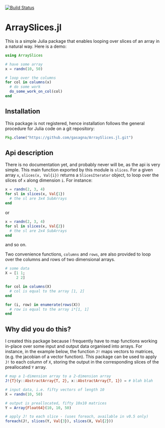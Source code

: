 [![Build Status](https://travis-ci.org/gasagna/ArraySlices.jl.svg?branch=master)](https://travis-ci.org/gasagna/ArraySlices.jl)

# ArraySlices.jl

This is a simple Julia package that enables looping over slices of an array in a natural way. Here is a demo:

```julia
using ArraySlices

# have some array
x = randn(10, 50)

# loop over the columns
for col in columns(x)
  # do some work 
  do_some_work_on_col(col)
end
```

## Installation

This package is not registered, hence installation follows the general procedure for Julia code on a git repository:
```julia
Pkg.clone("https://github.com/gasagna/ArraySlices.jl.git")
```

## Api description
There is no documentation yet, and probably never will be, as the api is very simple. This main function exported by this module is `slices`. For a given array `x`, `slices(x, Val{i})` returns a `SlicesIterator` object, to loop over the slices of `x` along dimension `i`. For instance:

```julia
x = randn(2, 3, 4)
for sl in slices(x, Val{1})
  # the sl are 3x4 SubArrays
end
```

or 

```julia
x = randn(2, 3, 4)
for sl in slices(x, Val{2})
  # the sl are 2x4 SubArrays
end
```
and so on. 

Two convenience functions, `columns` and `rows`, are also provided to loop over the columns and rows of two dimensional arrays. 

```julia
# some data
X = [1 1;
     2 2]

for col in columns(X)
  # col is equal to the array [1, 2]
end

for (i, row) in enumerate(rows(X))
  # row is equal to the array i*[1, 1]
end
```


## Why did you do this?
I created this package because I frequently have to map functions working 
in-place over some input and output data organised into arrays. For instance, 
in the example below, the function `J!` maps vectors to matrices, 
(e.g. the jacobian of a vector function). This package can be used to apply `J!`
to each column of `X`, storing the output in the corresponding slices of 
the preallocated `Y` array. 

```julia
# map a 1-dimension array to a 2-dimension array
J!{T}(y::AbstractArray{T, 2}, x::AbstractArray{T, 1}) = # blah blah

# input data, i.e. fifty vectors of length 10
X = randn(10, 50)

# output is preallocated, fifty 10x10 matrices
Y = Array{Float64}(10, 10, 50) 

# apply J! to each slice - (uses foreach, available in v0.5 only)
foreach(J!, slices(Y, Val{3}), slices(X, Val{2}))
```